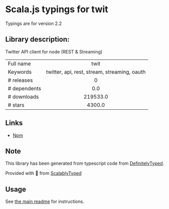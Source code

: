 
# Scala.js typings for twit

Typings are for version 2.2

## Library description:
Twitter API client for node (REST & Streaming)

|                    |                 |
| ------------------ | :-------------: |
| Full name          | twit |
| Keywords           | twitter, api, rest, stream, streaming, oauth |
| # releases         | 0 |
| # dependents       | 0.0 |
| # downloads        | 219533.0 |
| # stars            | 4300.0 |

## Links
- [Npm](https://www.npmjs.com/package/twit)
    


## Note
This library has been generated from typescript code from [DefinitelyTyped](https://definitelytyped.org).

Provided with :purple_heart: from [ScalablyTyped](https://github.com/oyvindberg/ScalablyTyped)

## Usage
See [the main readme](../../readme.md) for instructions.


